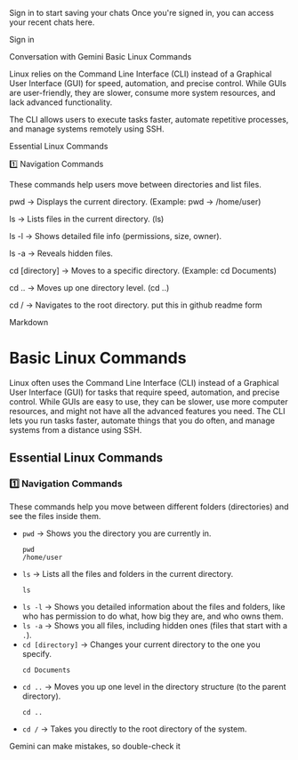 

Sign in to start saving your chats
Once you're signed in, you can access your recent chats here.

Sign in

Conversation with Gemini
Basic Linux Commands



Linux relies on the Command Line Interface (CLI) instead of a Graphical User Interface (GUI) for speed, automation, and precise control. While GUIs are user-friendly, they are slower, consume more system resources, and lack advanced functionality.

The CLI allows users to execute tasks faster, automate repetitive processes, and manage systems remotely using SSH. 



Essential Linux Commands 




1️⃣ Navigation Commands 



These commands help users move between directories and list files. 



pwd → Displays the current directory. (Example: pwd → /home/user) 



ls → Lists files in the current directory. (ls) 



ls -l → Shows detailed file info (permissions, size, owner). 



ls -a → Reveals hidden files. 



cd [directory] → Moves to a specific directory. (Example: cd Documents) 



cd .. → Moves up one directory level. (cd ..) 



cd / → Navigates to the root directory. put this in github readme form



Markdown

# Basic Linux Commands

Linux often uses the Command Line Interface (CLI) instead of a Graphical User Interface (GUI) for tasks that require speed, automation, and precise control. While GUIs are easy to use, they can be slower, use more computer resources, and might not have all the advanced features you need. The CLI lets you run tasks faster, automate things that you do often, and manage systems from a distance using SSH.

## Essential Linux Commands

### 1️⃣ Navigation Commands

These commands help you move between different folders (directories) and see the files inside them.

* `pwd` → Shows you the directory you are currently in.
    ```
    pwd
    /home/user
    ```
* `ls` → Lists all the files and folders in the current directory.
    ```
    ls
    ```
* `ls -l` → Shows you detailed information about the files and folders, like who has permission to do what, how big they are, and who owns them.
* `ls -a` → Shows you all files, including hidden ones (files that start with a `.`).
* `cd [directory]` → Changes your current directory to the one you specify.
    ```
    cd Documents
    ```
* `cd ..` → Moves you up one level in the directory structure (to the parent directory).
    ```
    cd ..
    ```
* `cd /` → Takes you directly to the root directory of the system.









Gemini can make mistakes, so double-check it

